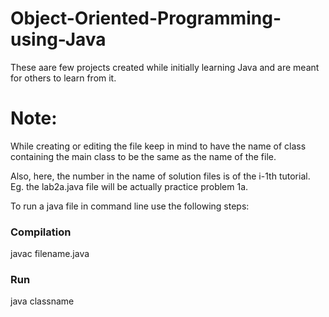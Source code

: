 # Object-Oriented-Programming-using-Java

These aare few projects created while initially learning Java and are meant for others to learn from it.

# Note: 

While creating or editing the file keep in mind to have the name of class containing the main class to be the same as the name of the file.

Also, here, the number in the name of solution files is of the i-1th tutorial. Eg. the lab2a.java file will be actually practice problem 1a.

To run a java file in command line use the following steps:
  
### Compilation
javac filename.java
  
### Run
java classname
